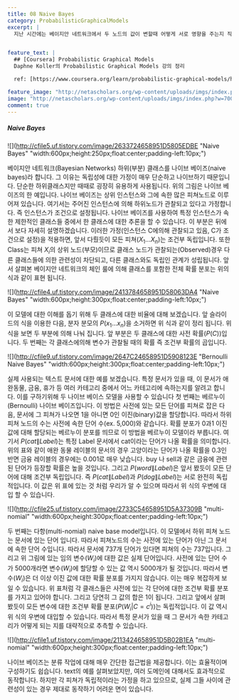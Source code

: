 ```yaml
---
title: 08 Naive Bayes
category: ProbabilisticGraphicalModels
excerpt: |
  지난 시간에는 베이지안 네트워크에서 두 노드의 값이 변할때 어떻게 서로 영향을 주는지 직관적인 추론(Reasoning)을 통해 알아봤습니다. 이번 시간에는 어떤 경우에 노드 사이에 서로 영향을 주는지를 보다 정확하게 살펴 보겠습니다. 일단 일반적인 경우의 예부터 보겠습니다.   


feature_text: |
  ## [Coursera] Probabilistic Graphical Models
  Daphne Koller의 Probabilistic Graphical Models 강의 정리

  ref: [https://www.coursera.org/learn/probabilistic-graphical-models/home](https://www.coursera.org/learn/probabilistic-graphical-models/home "coursera")

feature_image: "http://netascholars.org/wp-content/uploads/imgs/index.php?w=700&src=http://netascholars.org/wp-content/uploads/2013/04/9780262258357-1024x512.jpg"
image: "http://netascholars.org/wp-content/uploads/imgs/index.php?w=700&src=http://netascholars.org/wp-content/uploads/2013/04/9780262258357-1024x512.jpg"
comment: true
---
```



##### Naive Bayes

![](http://cfile5.uf.tistory.com/image/2633724658951D5805EDBE "Naive Bayes" "width:600px;height:250px;float:center;padding-left:10px;")

베이지안 네트워크(Bayesian Networks) 하위(부분) 클래스를 나이브 베이즈(naive bayes)라 합니다. 그 이유는 독립성에 대한 가정이 매우 단순하고 나이브하기 때문입니다. 단순한 하위클래스지만 때때로 굉장히 유용하게 사용됩니다. 위의 그림은 나이브 베이즈의 한 예입니다. 나이브 베이즈는 상위 인스턴스와 그에 속한 많은 피쳐노드로 이루어져 있습니다. 여기서는 주어진 인스턴스에 의해 하위노드가 관찰되고 있다고 가정합니다. 즉 인스턴스가 조건으로 설정됩니다. 나이브 베이즈를 사용하여 특정 인스턴스가 속한 제한적인 클래스들 중에서 한 클래스에 대한 추론을 할 수 있습니다. 이 부분은 뒤에서 보다 자세히 설명하겠습니다. 이러한 가정(인스턴스 C에의해 관찰되고 있음, C가 조건으로 설정)을 적용하면, 앞서 다뤘듯이 모든 피쳐($X_1...X_n$)는 조건부 독립입니다. 또한 Class는 피쳐 $X_i$의 상위 노드(부모)이므로 클래스 노드가 관찰되는(Observed)경우 다른 클래스들에 의한 관련성이 차단되고, 다른 클래스와도 독립인 관계가 성립됩니다. 앞서 살펴본 베이지안 네트워크의 체인 룰에 의해 클래스를 포함한 전체 확률 분포는 위의 식과 같이 표현 됩니다.     

![](http://cfile4.uf.tistory.com/image/2413784658951D58063DA4 "Naive Bayes" "width:600px;height:300px;float:center;padding-left:10px;")

이 모델에 대한 이해를 돕기 위해 두 클래스에 대한 비율에 대해 보겠습니다. 앞 슬라이드의 식을 이용한 다음, 분자 분모의 $P(x_1...x_n)$을 소거하면 위 식과 같이 정리 됩니다. 위 식을 보면 두 부분에 의해 나눠 집니다. 앞 부분은 두 클래스에 대한 사전 확률($P(C)$)입니다. 두 번째는 각 클래스에의해 변수가 관찰될 때의 확률 즉 조건부 확률의 곱입니다.  

![](http://cfile9.uf.tistory.com/image/2647C24658951D5908123E "Bernoulli Naive Bayes" "width:600px;height:300px;float:center;padding-left:10px;")

실제 사용되는 텍스트 문서에 대한 예를 보겠습니다. 특정 문서가 있을 때, 이 문서가 애완동물, 금융, 휴가 등 여러 카테고리 중에서 어느 카테고리에 속하는지를 알려고 합니다. 이를 구하기위해 두 나이브 베이스 모델을 사용할 수 있습니다 첫 번째는 베르누이(Bernoulli) 나이브 베이즈입니다. 이 방법은 사전에 있는 모든 단어를 피쳐로 잡은 다음, 문서에 그 피쳐가 나오면 1을 아니면 0인 이진(binary)값을 할당합니다. 따라서 하위 피쳐 노드의 수는 사전에 속한 단어 수(ex. 5,000)와 같습니다.  확률 분포가 0과1 이진 값에 대해 할당되는 베르누이 분포를 띄므로 이 방법을 베르누이 모델이라 부릅니다. 여기서 $P(cat\|Label)$는 특정 Label 문서에서 cat이라는 단어가 나올 확률을 의미합니다. 위의 표와 같이 애완 동물 레이블의 문서의 경우 고양이라는 단어가 나올 확률을 0.3인 반면 금융 레이블의 경우에는 0.001로 매우 낮습니다. buy 나 sell과 같은 금융에 관련된 단어가 등장할 확률은 높을 것입니다. 그리고 $P(word\|Label)$은 앞서 봤듯이 모든 단어에 대해 조건부 독립입니다. 즉 $P(cat\|Label)$과 $P(dog\|Label)$는 서로 완전히 독립적입니다. 이 값은 위 표에 있는 것 처럼 우리가 알 수 있으며 따라서 위 식의 우변에 대입 할 수 있습니다.      

![](http://cfile25.uf.tistory.com/image/2733C54658951D5A37309B "multi-nomial" "width:600px;height:300px;float:center;padding-left:10px;")

두 번째는 다항(multi-nomial) naive base model입니다. 이 모델에서 하위 피쳐 노드는 문서에 있는 단어 입니다. 따라서 피쳐노드의 수는 사전에 있는 단어가 아닌 그 문서에 속한 단어 수입니다. 따라서 문서에 737개 단어가 있다면 피쳐의 수는 737입니다. 그리고 위 그림에 있는 임의 변수($W_i$)에 대한 값은 실제 단어입니다. 사전에 있는 단어 수가 5000개라면 변수($W_i$)에 할당할 수 있는 값 역시 5000개가 될 것입니다. 따라서 변수($W_i$)은 더 이상 이진 값에 대한 확률 분포를 가지지 않습니다. 이는 매우 복잡하게 보일 수 있습니다. 위 표처럼 각 클래스들은 사전에 있는 각 단어에 대한 조건부 확률 분포를 가지고 있어야 합니다. 그리고 당연히 그 값의 합은 1이 됩니다. 그리고 앞에서 살펴 봤듯이 모든 변수에 대한 조건부 확률 분포($P(W_i|C=c^i)$)는 독립적입니다. 이 값 역시 위 식의 우변에 대입할 수 있습니다. 따라서 특정 문서가 있을 때 그 문서가 속한 카테고리가 어떻게 되는 지를 대략적으로 추측할 수 있습니다.   

![](http://cfile1.uf.tistory.com/image/2113424658951D5B02B1EA "multi-nomial" "width:600px;height:300px;float:center;padding-left:10px;")

나이브 베이즈는 분류 작업에 대해 매우 간단한 접근법을 제공합니다. 이는 효율적이며 구성하기도 쉽습니다. text의 예를 살펴보았지만, 여러 도메인에 대해서도 효과적으로 동작합니다. 하지만 각 피쳐가 독립적이라는 가정을 하고 있으므로, 실제 그들 사이에 관련성이 있는 경우 제대로 동작하기 어려운 면이 있습니다. 